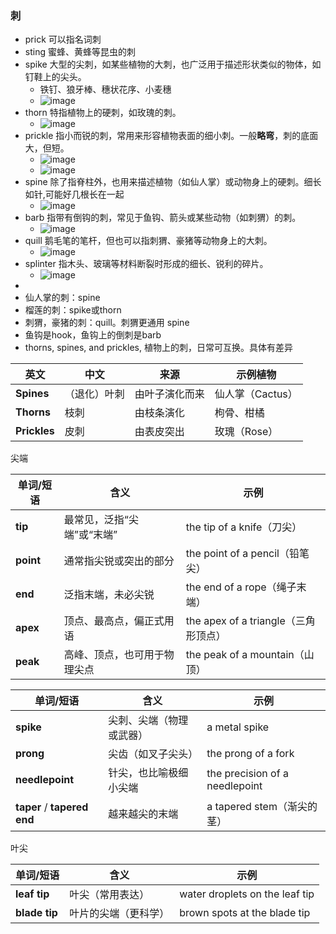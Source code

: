 ### 刺
- prick 可以指名词刺
- sting 蜜蜂、黄蜂等昆虫的刺
- spike 大型的尖刺，如某些植物的大刺，也广泛用于描述形状类似的物体，如钉鞋上的尖头。
  - 铁钉、狼牙棒、穗状花序、小麦穗
  - ![image](https://github.com/user-attachments/assets/91456954-5947-4ec5-a999-3e3b2533ec9d)
- thorn 特指植物上的硬刺，如玫瑰的刺。
  - ![image](https://github.com/user-attachments/assets/b705b6a5-188a-41d6-9138-1b0d25f3a01f)
- prickle 指小而锐的刺，常用来形容植物表面的细小刺。一般**略弯**，刺的底面大，但短。
  - ![image](https://github.com/user-attachments/assets/5c77a576-c0cc-4ce4-b04f-d884d4cad5a2)
  - ![image](https://github.com/user-attachments/assets/4dcd15cf-39f5-4a8f-a00c-b0a5181e89af)
- spine 除了指脊柱外，也用来描述植物（如仙人掌）或动物身上的硬刺。细长如针,可能好几根长在一起
  - ![image](https://github.com/user-attachments/assets/abe55c2a-9315-4f86-98a3-01c5fc78847d)
- barb 指带有倒钩的刺，常见于鱼钩、箭头或某些动物（如刺猬）的刺。
  - ![image](https://github.com/user-attachments/assets/44997cf0-1120-4522-89b3-242da8eab66e)
- quill 鹅毛笔的笔杆，但也可以指刺猬、豪猪等动物身上的大刺。
  - ![image](https://github.com/user-attachments/assets/3bfe6a81-1fd7-48e8-9a18-82a5cbee59f2)
- splinter 指木头、玻璃等材料断裂时形成的细长、锐利的碎片。
  - ![image](https://github.com/user-attachments/assets/62111fad-19de-4c37-a9d9-12c2006ed74d)
- 
- 仙人掌的刺：spine
- 榴莲的刺：spike或thorn
- 刺猬，豪猪的刺：quill。刺猬更通用 spine
- 鱼钩是hook，鱼钩上的倒刺是barb
- thorns, spines, and prickles, 植物上的刺，日常可互换。具体有差异

| 英文           | 中文     | 来源      | 示例植物          |
| ------------ | ------ | ------- | ------------- |
| **Spines**   | （退化）叶刺 | 由叶子演化而来 | 仙人掌（Cactus） |
| **Thorns**   | 枝刺     | 由枝条演化   | 枸骨、柑橘         |
| **Prickles** | 皮刺     | 由表皮突出   | 玫瑰（Rose）      |

尖端

| 单词/短语     | 含义              | 示例                            |
| --------- | --------------- | ----------------------------- |
| **tip**   | 最常见，泛指“尖端”或“末端” | the tip of a knife（刀尖）        |
| **point** | 通常指尖锐或突出的部分     | the point of a pencil（铅笔尖）    |
| **end**   | 泛指末端，未必尖锐       | the end of a rope（绳子末端）       |
| **apex**  | 顶点、最高点，偏正式用语    | the apex of a triangle（三角形顶点） |
| **peak**  | 高峰、顶点，也可用于物理尖点  | the peak of a mountain（山顶）    |

| 单词/短语                       | 含义           | 示例                             |
| --------------------------- | ------------ | ------------------------------ |
| **spike**                   | 尖刺、尖端（物理或武器） | a metal spike                  |
| **prong**                   | 尖齿（如叉子尖头）    | the prong of a fork            |
| **needlepoint**             | 针尖，也比喻极细小尖端  | the precision of a needlepoint |
| **taper** / **tapered end** | 越来越尖的末端      | a tapered stem（渐尖的茎）           |

叶尖

| 单词/短语         | 含义            | 示例                                     |
| ------------- | ------------- | -------------------------------------- |
| **leaf tip**  | 叶尖（常用表达）      | water droplets on the leaf tip         |
| **blade tip** | 叶片的尖端（更科学）    | brown spots at the blade tip           |
